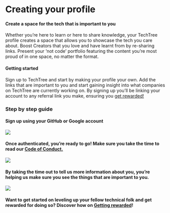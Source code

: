 # Creating your profile

#### Create a space for the tech that is important to you

Whether you’re here to learn or here to share knowledge, your TechTree profile creates a space that allows you to showcase the tech you care about. Boost Creators that you love and have learnt from by re-sharing links. Present your ‘not code’ portfolio featuring the content you’re most proud of in one space, no matter the format.

#### Getting started

Sign up to TechTree and start by making your profile your own. Add the links that are important to you and start gaining insight into what companies on TechTree are currently working on. By signing up you’ll be linking your account to any referral link you make, ensuring you [get rewarded!](getting-rewarded.md)

### Step by step guide

#### Sign up using your GitHub or Google account

![](https://lh5.googleusercontent.com/yTLS7cRgm08O3YEOc0hXJ5hl-RL9n75EqbfijltuC4Wxs1nDqm2B2EOB6uv-bY6hXCBfuuGRvvKUVAZatvZUE9E7a7HARgQta5d6sZrv46atB-plZVKucoYSe\_1q7F4KA8D9Ua6j)

#### Once authenticated, you’re ready to go! Make sure you take the time to read our [Code of Conduct.](../faqs/code-of-conduct.md)

![](https://lh6.googleusercontent.com/MTP\_UqNcyIabjMht3f4wWfYNdy-V2H\_-qycXG4GSjpKk1Qxpt7jQWK0UCY28HbQqI6vbKSSewqZidrlT1sO0IV12S3y1XCZpMntnlFKILVaXbVKxwFPpuoXWyfu7S5i6kYmnaQIT)

#### By taking the time out to tell us more information about you, you’re helping us make sure you see the things that are important to you.

![](https://lh3.googleusercontent.com/X4gHQemgy3y\_YzWbY-FAdZhZyANONfuuUTY\_\_bvXfp9wCECZAObkD9zzGsNqQqn63iEWx3nsPA7csKCu42HiujyFPHXIFs39tnYh6KYvkYn6So32uabWiYsS-YL90fY1\_D2uC82E)

#### Want to get started on leveling up your fellow technical folk and get rewarded for doing so? Discover how on [Getting rewarded](getting-rewarded.md)!
